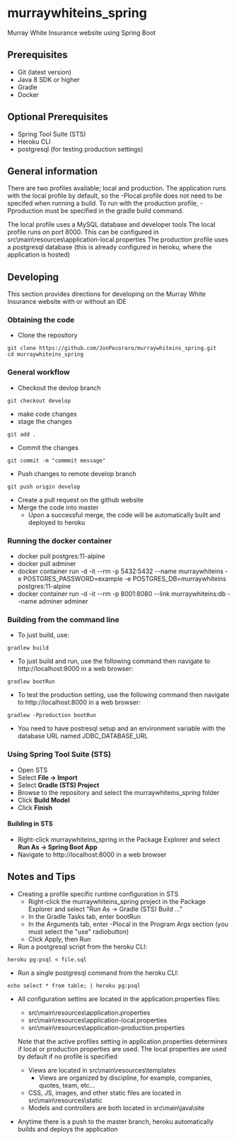 # murraywhiteins_spring
Murray White Insurance website using Spring Boot

## Prerequisites
* Git (latest version)
* Java 8 SDK or higher
* Gradle
* Docker

## Optional Prerequisites
* Spring Tool Suite (STS)
* Heroku CLI
* postgresql (for testing production settings)

## General information
There are two profiles available; local and production. The application runs with the local profile by default, so the -Plocal profile does not need to be specifed when running a build. To run with the production profile, -Pproduction must be specified in the gradle build command.

The local profile uses a MySQL database and developer tools
The local profile runs on port 8000. This can be configured in src\main\resources\application-local.properties
The production profile uses a postgresql database (this is already configured in heroku, where the application is hosted)

## Developing
This section provides directions for developing on the Murray White Insurance website with or without an IDE

### Obtaining the code
* Clone the repository
```
git clone https://github.com/JonPecoraro/murraywhiteins_spring.git
cd murraywhiteins_spring
```

### General workflow
* Checkout the devlop branch
```
git checkout develop
```
* make code changes
* stage the changes
```
git add .
```
* Commit the changes
```
git commit -m "commmit message"
```
* Push changes to remote develop branch
```
git push origin develop
```
* Create a pull request on the github website
* Merge the code into master
  * Upon a successful merge, the code will be automatically built and deployed to heroku
  
### Running the docker container
* docker pull postgres:11-alpine
* docker pull adminer
* docker container run -d -it --rm -p 5432:5432 --name murraywhiteins -e POSTGRES_PASSWORD=example -e POSTGRES_DB=murraywhiteins postgres:11-alpine
* docker container run -d -it --rm -p 8001:8080 --link murraywhiteins:db --name adminer adminer

### Building from the command line
* To just build, use:
```
gradlew build
```
* To just build and run, use the following command then navigate to http://localhost:8000 in a web browser:
```
gradlew bootRun
```
* To test the production setting, use the following command then navigate to http://localhost:8000 in a web browser:
```
gradlew -Pproduction bootRun
```
  * You need to have postresql setup and an environment variable with the database URL named JDBC_DATABASE_URL

### Using Spring Tool Suite (STS)
* Open STS
* Select **File -> Import**
* Select **Gradle (STS) Project**
* Browse to the repository and select the murraywhiteins_spring folder
* Click **Build Model**
* Click **Finish**

#### Building in STS
* Right-click murraywhiteins_spring in the Package Explorer and select **Run As -> Spring Boot App**
* Navigate to http://localhost:8000 in a web browser

## Notes and Tips
* Creating a profile specific runtime configuration in STS
  * Right-click the murraywhiteins_spring project in the Package Explorer and select "Run As -> Gradle (STS) Build ..."
  * In the Gradle Tasks tab, enter bootRun
  * In the Arguments tab, enter -Plocal in the Program Args section (you must select the "use" radiobutton)
  * Click Apply, then Run
* Run a postgresql script from the heroku CLI:
```
heroku pg:psql < file.sql
```
* Run a single postgresql command from the heroku CLI:
```
echo select * from table; | heroku pg:psql
```
* All configuration settins are located in the application.properties files:
  * src\main\resources\application.properties
  * src\main\resources\application-local.properties
  * src\main\resources\application-production.properties

  Note that the active profiles setting in application.properties determines if local or production properties are used. The local properties are used by default if no profile is specified

  * Views are located in src\main\resources\templates
    * Views are organized by discipline, for example, companies, quotes, team, etc...
  * CSS, JS, images, and other static files are located in src\main\resources\static
  * Models and controllers are both located in src\main\java\site
* Anytime there is a push to the master branch, heroku automatically builds and deploys the application